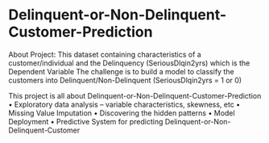 # Delinquent-or-Non-Delinquent-Customer-Prediction
About Project: 
This dataset containing characteristics of a customer/individual and the Delinquency (SeriousDlqin2yrs) which is the Dependent Variable The challenge is to build a model to classify the customers into Delinquent/Non-Delinquent (SeriousDlqin2yrs = 1 or 0)

This project is all about Delinquent-or-Non-Delinquent-Customer-Prediction 
• Exploratory data analysis – variable characteristics, skewness, etc
• Missing Value Imputation
• Discovering the hidden patterns
• Model Deployment
• Predictive System for predicting Delinquent-or-Non-Delinquent-Customer
